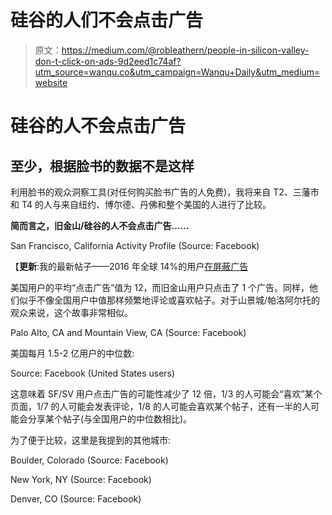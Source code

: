 # 硅谷的人们不会点击广告

> 原文：<https://medium.com/@robleathern/people-in-silicon-valley-don-t-click-on-ads-9d2eed1c74af?utm_source=wanqu.co&utm_campaign=Wanqu+Daily&utm_medium=website>

# 硅谷的人不会点击广告

## 至少，根据脸书的数据不是这样

利用脸书的观众洞察工具(对任何购买脸书广告的人免费)，我将来自 T2、三藩市和 T4 的人与来自纽约、博尔德、丹佛和整个美国的人进行了比较。

**简而言之，旧金山/硅谷的人不会点击广告……**



San Francisco, California Activity Profile (Source: Facebook)



【**更新**:我的最新帖子——2016 年全球 14%的用户[在屏蔽广告](/@robleathern/in-2016-14-of-users-are-blocking-ads-39c90ce5bcb9#.mrmozepaa)

美国用户的平均“点击广告”值为 12，而旧金山用户只点击了 1 个广告。同样，他们似乎不像全国用户中值那样频繁地评论或喜欢帖子。对于山景城/帕洛阿尔托的观众来说，这个故事非常相似。



Palo Alto, CA and Mountain View, CA (Source: Facebook)



美国每月 1.5-2 亿用户的中位数:



Source: Facebook (United States users)



这意味着 SF/SV 用户点击广告的可能性减少了 12 倍，1/3 的人可能会“喜欢”某个页面，1/7 的人可能会发表评论，1/8 的人可能会喜欢某个帖子，还有一半的人可能会分享某个帖子(与全国用户的中位数相比)。

为了便于比较，这里是我提到的其他城市:



Boulder, Colorado (Source: Facebook)





New York, NY (Source: Facebook)





Denver, CO (Source: Facebook)

